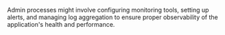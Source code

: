 Admin processes might involve configuring monitoring tools, setting up alerts, and managing log aggregation to ensure proper observability of the application's health and performance.
    
